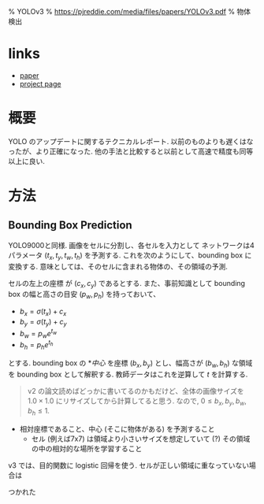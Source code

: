 % YOLOv3
% https://pjreddie.com/media/files/papers/YOLOv3.pdf
% 物体検出

# links

- [paper](https://pjreddie.com/media/files/papers/YOLOv3.pdf)
- [project page](https://pjreddie.com/darknet/yolo/)

# 概要

YOLO のアップデートに関するテクニカルレポート.
以前のものよりも遅くはなったが、より正確になった.
他の手法と比較すると以前として高速で精度も同等以上に良い.

# 方法

## Bounding Box Prediction

YOLO9000と同様.
画像をセルに分割し、各セルを入力として
ネットワークは4パラメータ
$(t_x, t_y, t_w, t_h)$
を予測する.
これを次のようにして、bounding box に変換する.
意味としては、そのセルに含まれる物体の、その領域の予測.

セルの左上の座標 が $(c_x, c_y)$ であるとする.
また、事前知識として bounding box の幅と高さの目安 $(p_w, p_h)$ を持っておいて、

- $b_x = \sigma(t_x) + c_x$
- $b_y = \sigma(t_y) + c_y$
- $b_w = p_w e^{t_w}$
- $b_h = p_h e^{t_h}$

とする.
bounding box の **中心* を座標 $(b_x, b_y)$ とし、幅高さが $(b_w, b_h)$ な領域を bounding box として解釈する.
教師データはこれを逆算して $t$ を計算する.

> v2 の論文読めばどっかに書いてるのかもだけど、全体の画像サイズを $1.0 \times 1.0$ にリサイズしてから計算してると思う.
> なので, $0 \leq b_x,b_y, b_w,b_h \leq 1$.

- 相対座標であること、中心 (そこに物体がある) を予測すること
    - セル (例えば7x7) は領域より小さいサイズを想定していて (?) その領域の中の相対的な場所を学習すること

v3 では、目的関数に logistic 回帰を使う.
セルが正しい領域に重なっていない場合は

つかれた
